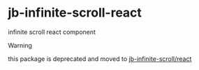 # jb-infinite-scroll-react
infinite scroll react component 

> [!WARNING]  
> this package is deprecated and moved to [jb-infinite-scroll/react](https://github.com/javadbat/jb-infinite-scroll/tree/main/react)
